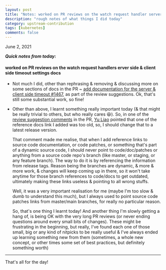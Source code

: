 ```yaml
---
layout: post
title: "Notes: worked on PR reviews on the watch request handler server side & client side timeout settings docs #21"
description: "rough notes of what things I did today"
category: upstream-contribution
tags: [kubernetes]
comments: false
---
```


June 2, 2021


***Quick notes from today:***

#### **worked on PR reviews on the watch request handlers erver side & client side timeout settings docs**

- Not much I did, other than rephrasing & removing & discussing more on some sections of docs in the PR ~ [add documentation for the server & client side timeout #1467](https://github.com/kubernetes-client/python/pull/1467), as part of the review suggestions. Ok, that's still some substantial work, so fine!
- Other than above, I learnt something really important today (& that might be really trivial to others, but who really cares 😆). So, in one of the [review suggestion comments](https://github.com/kubernetes-client/python/pull/1467#discussion_r643312870) in the PR, [Yu Liao](https://github.com/yliaog) pointed that one of the reference docs link I added was too old, so, I should change that to a latest release version.
  
  That comment made me realise, that when I add reference links to source code documentation, or code patches, or something that's part of a dynamic source code, I should never point to code/doc/patches or anything from a source code repo's branch (like master, or staging, or any feature branch). The way to do it is by referencing the information from release tags. Reason being the branches are dynamic, & more & more work, & changes will keep coming up in there, so it won't take anytime for those branch references to code/docs to get outdated, ultimately making these links useless & pointing to all wrong stuffs.

  Well, it was a very important realisation for me (maybe I'm too slow & dumb to understand this much), but I always used to point source code patches links from master/main branches, for really no particular reason.

  So, that's one thing I learnt today! And another thing I'm slowly getting a hang of, is being OK with the very long PR reviews (or never ending questions around every small bits of changes). These might be frustrating in the beginning, but really, I've found each one of those small, big or any kind of nitpicks to be really useful & I've always ended up learning something new from them (sometimes, a whole new concept, or other times some set of best practices, but definitely something worth)
  
---

That's all for the day!
